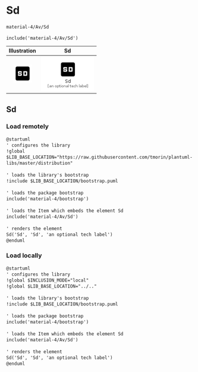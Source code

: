 # Sd


```text
material-4/Av/Sd
```

```text
include('material-4/Av/Sd')
```



| Illustration | Sd |
| :---: | :---: |
| ![illustration for Illustration](../../material-4/Av/Sd.png) | ![illustration for Sd](../../material-4/Av/Sd.Local.png) |




## Sd

### Load remotely
```plantuml
@startuml
' configures the library
!global $LIB_BASE_LOCATION="https://raw.githubusercontent.com/tmorin/plantuml-libs/master/distribution"

' loads the library's bootstrap
!include $LIB_BASE_LOCATION/bootstrap.puml

' loads the package bootstrap
include('material-4/bootstrap')

' loads the Item which embeds the element Sd
include('material-4/Av/Sd')

' renders the element
Sd('Sd', 'Sd', 'an optional tech label')
@enduml
```

### Load locally
```plantuml
@startuml
' configures the library
!global $INCLUSION_MODE="local"
!global $LIB_BASE_LOCATION="../.."

' loads the library's bootstrap
!include $LIB_BASE_LOCATION/bootstrap.puml

' loads the package bootstrap
include('material-4/bootstrap')

' loads the Item which embeds the element Sd
include('material-4/Av/Sd')

' renders the element
Sd('Sd', 'Sd', 'an optional tech label')
@enduml
```

